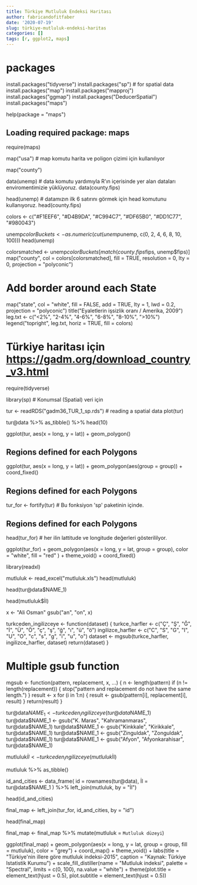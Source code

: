 ```yaml
---
title: Türkiye Mutluluk Endeksi Haritası
author: fabricandofitfaber
date: '2020-07-19'
slug: türkiye-mutluluk-endeksi-haritas
categories: []
tags: [r, ggplot2, maps]
---
```


# packages

install.packages("tidyverse")
install.packages("sp") # for spatial data
install.packages("map")
install.packages("mapproj")
install.packages("ggmap")
install.packages("DeducerSpatial")
install.packages("maps")

help(package = "maps")

## Loading required package: maps

require(maps)

map("usa") # map komutu harita ve poligon çizimi için kullanılıyor

map("county")

data(unemp) # data komutu yardımıyla R'ın içerisinde yer alan dataları enviromentimizie yüklüyoruz.
data(county.fips)

head(unemp) # datamızın ilk 6 satırını görmek için head komutunu kullanıyoruz.
head(county.fips)


colors <- c("#F1EEF6", "#D4B9DA", "#C994C7", "#DF65B0", "#DD1C77", "#980043")

unemp$colorBuckets <- as.numeric(cut(unemp$unemp, c(0, 2, 4, 6, 8, 10, 100)))
head(unemp)

colorsmatched <- unemp$colorBuckets[match(county.fips$fips, unemp$fips)]
map("county", col = colors[colorsmatched], fill = TRUE, resolution = 0, lty = 0, projection = "polyconic")
# Add border around each State
map("state", col = "white", fill = FALSE, add = TRUE, lty = 1, lwd = 0.2, projection = "polyconic")
title("Eyaletlerin işsizlik oranı / Amerika, 2009")
leg.txt <- c("<2%", "2-4%", "4-6%", "6-8%", "8-10%", ">10%")
legend("topright", leg.txt, horiz = TRUE, fill = colors)

# Türkiye haritası için https://gadm.org/download_country_v3.html

require(tidyverse)

library(sp) # Konumsal (Spatial) veri için

tur <- readRDS("gadm36_TUR_1_sp.rds") # reading a spatial data
plot(tur)

tur@data %>%
  as_tibble() %>%
  head(10)

ggplot(tur, aes(x = long, y = lat)) +
  geom_polygon()

## Regions defined for each Polygons

ggplot(tur, aes(x = long, y = lat)) +
  geom_polygon(aes(group = group)) +
  coord_fixed()

## Regions defined for each Polygons

tur_for <- fortify(tur) # Bu fonksiyon 'sp' paketinin içinde.

## Regions defined for each Polygons

head(tur_for) # her ilin lattitude ve longitude değerleri gösterililyor.

ggplot(tur_for) +
  geom_polygon(aes(x = long, y = lat, group = group),
    color = "white", fill = "red"
  ) +
  theme_void() +
  coord_fixed()

library(readxl)

mutluluk <- read_excel("mutluluk.xls")
head(mutluluk)

head(tur@data$NAME_1)

head(mutluluk$İl)

x <- "Ali Osman"
gsub("an", "on", x)

turkceden_ingilizceye <- function(dataset) {
  turkce_harfler <- c("Ç", "Ş", "Ğ", "İ", "Ü", "Ö", "ç", "ş", "ğ", "ı", "ü", "ö")
  ingilizce_harfler <- c("C", "S", "G", "I", "U", "O", "c", "s", "g", "i", "u", "o")
  dataset <- mgsub(turkce_harfler, ingilizce_harfler, dataset)
  return(dataset)
}

# Multiple gsub function

mgsub <- function(pattern, replacement, x, ...) {
  n <- length(pattern)
  if (n != length(replacement)) {
    stop("pattern and replacement do not have the same length.")
  }
  result <- x
  for (i in 1:n) {
    result <- gsub(pattern[i], replacement[i], result)
  }
  return(result)
}

tur@data$NAME_1 <- turkceden_ingilizceye(tur@data$NAME_1)
tur@data$NAME_1 <- gsub("K. Maras", "Kahramanmaras", tur@data$NAME_1)
tur@data$NAME_1 <- gsub("Kinkkale", "Kirikkale", tur@data$NAME_1)
tur@data$NAME_1 <- gsub("Zinguldak", "Zonguldak", tur@data$NAME_1)
tur@data$NAME_1 <- gsub("Afyon", "Afyonkarahisar", tur@data$NAME_1)

mutluluk$İl <- turkceden_ingilizceye(mutluluk$İl)

mutluluk %>% as_tibble()

id_and_cities <- data_frame(
  id = rownames(tur@data),
  İl = tur@data$NAME_1
) %>%
  left_join(mutluluk, by = "İl")

head(id_and_cities)

final_map <- left_join(tur_for, id_and_cities, by = "id")

head(final_map)

final_map <- final_map %>% 
  mutate(mutluluk = `Mutluluk düzeyi`)

ggplot(final_map) +
  geom_polygon(aes(x = long, y = lat, group = group, fill = mutluluk), 
               color = "grey") +
  coord_map() +
  theme_void() +
  labs(title = "Türkiye'nin illere göre mutluluk indeksi-2015", 
       caption = "Kaynak: Türkiye Istatistik Kurumu") +
  scale_fill_distiller(name = "Mutluluk indeksi", 
                       palette = "Spectral", 
                       limits = c(0, 100), 
                       na.value = "white") +
  theme(plot.title = element_text(hjust = 0.5), 
        plot.subtitle = element_text(hjust = 0.5))
